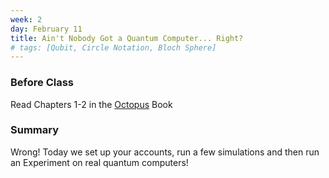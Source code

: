 ```yaml
---
week: 2
day: February 11
title: Ain't Nobody Got a Quantum Computer... Right?
# tags: [Qubit, Circle Notation, Bloch Sphere]
---
```


### Before Class
Read Chapters 1-2 in the [Octopus](https://www.amazon.com/Programming-Quantum-Computers-Essential-Algorithms/dp/1492039683) Book

### Summary
Wrong! Today we set up your accounts, run a few simulations and then run an Experiment on real quantum computers!

